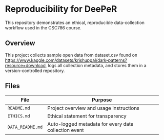 # Reproducibility for DeePeR

This repository demonstrates an ethical, reproducible data-collection workflow used in the CSC786 course.

## Overview
This project collects sample open data from dataset.csv found on https://www.kaggle.com/datasets/krishuppal/dark-patterns?resource=download,
logs all collection metadata, and stores them in a version-controlled repository.

## Files
| File | Purpose |
|------|----------|
| `README.md` | Project overview and usage instructions |
| `ETHICS.md` | Ethical statement for transparency |
| `DATA_README.md` | Auto-logged metadata for every data collection event |


